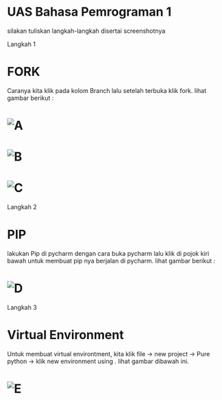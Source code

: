 # UAS Bahasa Pemrograman 1

silakan tuliskan langkah-langkah disertai screenshotnya

Langkah 1
# FORK
Caranya kita klik pada kolom Branch lalu setelah terbuka klik fork. lihat gambar berikut :

# ![A](https://user-images.githubusercontent.com/46699723/55846890-8ad29780-5b71-11e9-8254-2f4014ccd8c4.jpg)

# ![B](https://user-images.githubusercontent.com/46699723/55846923-a50c7580-5b71-11e9-9d27-568f4ccc51d0.jpg)

# ![C](https://user-images.githubusercontent.com/46699723/55846946-b9507280-5b71-11e9-8c41-e805a3645f03.jpg)

Langkah 2
# PIP
lakukan Pip di pycharm dengan cara buka pycharm lalu klik di pojok kiri bawah untuk membuat pip nya berjalan di pycharm. lihat gambar berikut :

# ![D](https://user-images.githubusercontent.com/46699723/55847381-42b47480-5b73-11e9-86d3-65012186f31e.jpg)

Langkah 3
# Virtual Environment
Untuk membuat virtual environtment, kita klik file -> new project -> Pure python -> klik new environment using . lihat gambar dibawah ini.

# ![E](https://user-images.githubusercontent.com/46699723/55847384-447e3800-5b73-11e9-8ebc-9d237169f060.jpg)
